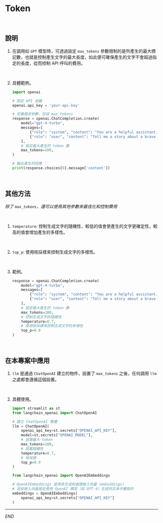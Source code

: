 # Token

<br>

## 說明

1. 在調用如 `GPT` 模型時，可透過設定 `max_tokens` 參數限制的是所產生的最大標記數，也就是控制產生文字的最大長度，如此便可確保產生的文字不會超過指定的長度，從而控制 API 呼叫的費用。

<br>

2. 具體範例。

    ```python
    import openai

    # 設定 API 金鑰
    openai.api_key = 'your-api-key'

    # 定義請求參數，包括 max_tokens
    response = openai.ChatCompletion.create(
        model="gpt-4-turbo",
        messages=[
            {"role": "system", "content": "You are a helpful assistant."},
            {"role": "user", "content": "Tell me a story about a brave knight."}
        ],
        # 設定最大產生的 token 數
        max_tokens=100,
    )

    # 輸出產生的回應
    print(response.choices[0].message['content'])
    ```

<br>

## 其他方法

_除了 `max_tokens`，還可以使用其他參數來最佳化和控制費用_

<br>

1. `temperature`: 控制生成文字的隨機性，較低的值會使產生的文字更確定性，較高的值會增加產生的多樣性。

<br>

2. `top_p`: 使用核採樣來控制生成文字的多樣性。

<br>

3. 範例。

    ```python
    response = openai.ChatCompletion.create(
        model="gpt-4-turbo",
        messages=[
            {"role": "system", "content": "You are a helpful assistant."},
            {"role": "user", "content": "Tell me a story about a brave knight."}
        ],
        # 設定最大產生的 token 數
        max_tokens=100,
        # 控制生成文字的隨機性
        temperature=0.7,
        # 使用核採樣來控制生成文字的多樣性
        top_p=0.9
    )
    ```

<br>

## 在本專案中應用

1. `llm` 是通過 `ChatOpenAI` 建立的物件，設置了 `max_tokens` 之後，任何調用 `llm` 之處都會遵循這個設置。

<br>

2. 具體使用。

    ```python
    import streamlit as st
    from langchain_openai import ChatOpenAI

    # 建立 ChatOpenAI 實體
    llm = ChatOpenAI(
        openai_api_key=st.secrets["OPENAI_API_KEY"],
        model=st.secrets["OPENAI_MODEL"],
        # 設置最大 token
        max_tokens=100,
        # 設置隨機性
        temperature=0.7,
        # 核採樣
        top_p=0.9
    )

    from langchain_openai import OpenAIEmbeddings

    # OpenAIEmbeddings 是用來生成和處理嵌入向量（embeddings）
    # 這些嵌入向量是從使用 OpenAI 模型（如 GPT-4）生成的文本中獲取的
    embeddings = OpenAIEmbeddings(
        openai_api_key=st.secrets["OPENAI_API_KEY"]
    )
    ```

___

_END_